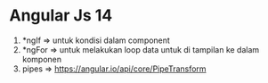 # Angular Js 14

1. \*ngIf => untuk kondisi dalam component
2. \*ngFor => untuk melakukan loop data untuk di tampilan ke dalam komponen
3. pipes => https://angular.io/api/core/PipeTransform
